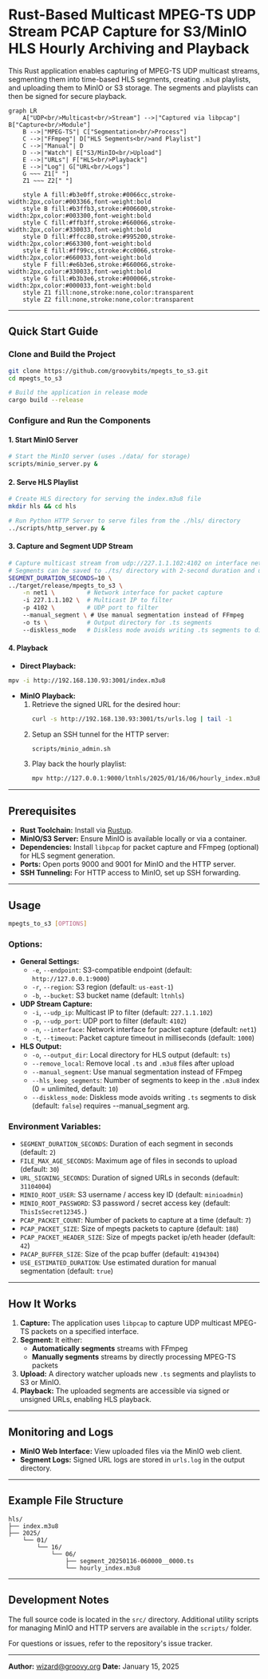 # Rust-Based Multicast MPEG-TS UDP Stream PCAP Capture for S3/MinIO HLS Hourly Archiving and Playback

This Rust application enables capturing of MPEG-TS UDP multicast streams, segmenting them into time-based HLS segments, creating `.m3u8` playlists, and uploading them to MinIO or S3 storage. The segments and playlists can then be signed for secure playback.

```mermaid
graph LR
    A["UDP<br/>Multicast<br/>Stream"] -->|"Captured via libpcap"| B["Capture<br/>Module"]
    B -->|"MPEG-TS"| C["Segmentation<br/>Process"]
    C -->|"FFmpeg"| D["HLS Segments<br/>and Playlist"]
    C -->|"Manual"| D
    D -->|"Watch"| E["S3/MinIO<br/>Upload"]
    E -->|"URLs"| F["HLS<br/>Playback"]
    E -->|"Log"| G["URL<br/>Logs"]
    G ~~~ Z1[" "]
    Z1 ~~~ Z2[" "]

    style A fill:#b3e0ff,stroke:#0066cc,stroke-width:2px,color:#003366,font-weight:bold
    style B fill:#b3ffb3,stroke:#006600,stroke-width:2px,color:#003300,font-weight:bold
    style C fill:#ffb3ff,stroke:#660066,stroke-width:2px,color:#330033,font-weight:bold
    style D fill:#ffcc80,stroke:#995200,stroke-width:2px,color:#663300,font-weight:bold
    style E fill:#ff99cc,stroke:#cc0066,stroke-width:2px,color:#660033,font-weight:bold
    style F fill:#e6b3e6,stroke:#660066,stroke-width:2px,color:#330033,font-weight:bold
    style G fill:#b3b3e6,stroke:#000066,stroke-width:2px,color:#000033,font-weight:bold
    style Z1 fill:none,stroke:none,color:transparent
    style Z2 fill:none,stroke:none,color:transparent
```

---

## Quick Start Guide

### Clone and Build the Project
```bash
git clone https://github.com/groovybits/mpegts_to_s3.git
cd mpegts_to_s3

# Build the application in release mode
cargo build --release
```

### Configure and Run the Components
#### 1. Start MinIO Server
```bash
# Start the MinIO server (uses ./data/ for storage)
scripts/minio_server.py &
```

#### 2. Serve HLS Playlist
```bash
# Create HLS directory for serving the index.m3u8 file
mkdir hls && cd hls

# Run Python HTTP Server to serve files from the ./hls/ directory
../scripts/http_server.py &
```

#### 3. Capture and Segment UDP Stream
```bash
# Capture multicast stream from udp://227.1.1.102:4102 on interface net1
# Segments can be saved to ./ts/ directory with 2-second duration and uploaded to S3/MinIO
SEGMENT_DURATION_SECONDS=10 \
../target/release/mpegts_to_s3 \
    -n net1 \         # Network interface for packet capture
    -i 227.1.1.102 \  # Multicast IP to filter
    -p 4102 \         # UDP port to filter
    --manual_segment \ # Use manual segmentation instead of FFmpeg
    -o ts \           # Output directory for .ts segments
    --diskless_mode   # Diskless mode avoids writing .ts segments to disk
```

#### 4. Playback
- **Direct Playback:**
```bash
mpv -i http://192.168.130.93:3001/index.m3u8
```

- **MinIO Playback:**
  1. Retrieve the signed URL for the desired hour:
     ```bash
     curl -s http://192.168.130.93:3001/ts/urls.log | tail -1
     ```
  2. Setup an SSH tunnel for the HTTP server:
     ```bash
     scripts/minio_admin.sh
     ```
  3. Play back the hourly playlist:
     ```bash
     mpv http://127.0.0.1:9000/ltnhls/2025/01/16/06/hourly_index.m3u8?...(signed_url_params)
     ```

---

## Prerequisites

- **Rust Toolchain:** Install via [Rustup](https://rustup.rs/).
- **MinIO/S3 Server:** Ensure MinIO is available locally or via a container.
- **Dependencies:** Install `libpcap` for packet capture and FFmpeg (optional) for HLS segment generation.
- **Ports:** Open ports 9000 and 9001 for MinIO and the HTTP server.
- **SSH Tunneling:** For HTTP access to MinIO, set up SSH forwarding.

---

## Usage

```bash
mpegts_to_s3 [OPTIONS]
```
### Options:
- **General Settings:**
  - `-e`, `--endpoint`: S3-compatible endpoint (default: `http://127.0.0.1:9000`)
  - `-r`, `--region`: S3 region (default: `us-east-1`)
  - `-b`, `--bucket`: S3 bucket name (default: `ltnhls`)
- **UDP Stream Capture:**
  - `-i`, `--udp_ip`: Multicast IP to filter (default: `227.1.1.102`)
  - `-p`, `--udp_port`: UDP port to filter (default: `4102`)
  - `-n`, `--interface`: Network interface for packet capture (default: `net1`)
  - `-t`, `--timeout`: Packet capture timeout in milliseconds (default: `1000`)
- **HLS Output:**
  - `-o`, `--output_dir`: Local directory for HLS output (default: `ts`)
  - `--remove_local`: Remove local `.ts` and `.m3u8` files after upload
  - `--manual_segment`: Use manual segmentation instead of FFmpeg
  - `--hls_keep_segments`: Number of segments to keep in the `.m3u8` index (0 = unlimited, default: `10`)
  - `--diskless_mode`: Diskless mode avoids writing `.ts` segments to disk (default: `false`) requires --manual_segment arg.

### Environment Variables:
  - `SEGMENT_DURATION_SECONDS`: Duration of each segment in seconds (default: `2`)
  - `FILE_MAX_AGE_SECONDS`: Maximum age of files in seconds to upload (default: `30`)
  - `URL_SIGNING_SECONDS`: Duration of signed URLs in seconds (default: `31104004`)
  - `MINIO_ROOT_USER`: S3 username / access key ID (default: `minioadmin`)
  - `MINIO_ROOT_PASSWORD`: S3 password / secret access key (default: `ThisIsSecret12345.`)
  - `PCAP_PACKET_COUNT`: Number of packets to capture at a time (default: `7`)
  - `PCAP_PACKET_SIZE`: Size of mpegts packets to capture (default: `188`)
  - `PCAP_PACKET_HEADER_SIZE`: Size of mpegts packet ip/eth header (default: `42`)
  - `PACAP_BUFFER_SIZE`: Size of the pcap buffer (default: `4194304`)
  - `USE_ESTIMATED_DURATION`: Use estimated duration for manual segmentation (default: `true`)

---

## How It Works

1. **Capture:** The application uses `libpcap` to capture UDP multicast MPEG-TS packets on a specified interface.
2. **Segment:** It either:
   - **Automatically segments** streams with FFmpeg
   - **Manually segments** streams by directly processing MPEG-TS packets
3. **Upload:** A directory watcher uploads new `.ts` segments and playlists to S3 or MinIO.
4. **Playback:** The uploaded segments are accessible via signed or unsigned URLs, enabling HLS playback.

---

## Monitoring and Logs
- **MinIO Web Interface:** View uploaded files via the MinIO web client.
- **Segment Logs:** Signed URL logs are stored in `urls.log` in the output directory.

---

## Example File Structure
```text
hls/
├── index.m3u8
├── 2025/
    └── 01/
        └── 16/
            └── 06/
                ├── segment_20250116-060000__0000.ts
                └── hourly_index.m3u8
```
---

## Development Notes

The full source code is located in the `src/` directory. Additional utility scripts for managing MinIO and HTTP servers are available in the `scripts/` folder.

For questions or issues, refer to the repository's issue tracker.

---

**Author:** wizard@groovy.org
**Date:** January 15, 2025

